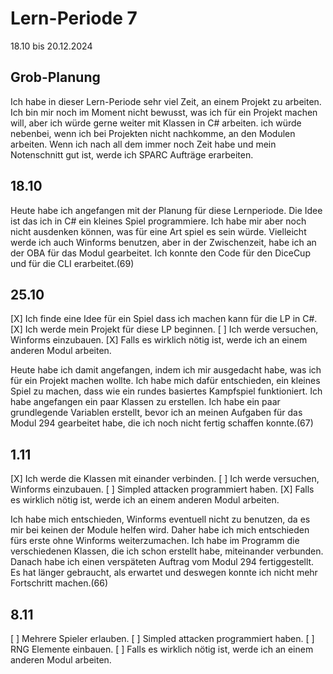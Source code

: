 # Lern-Periode 7
18.10 bis 20.12.2024

## Grob-Planung
Ich habe in dieser Lern-Periode sehr viel Zeit, an einem Projekt zu arbeiten. Ich bin mir noch im Moment nicht bewusst, was ich für ein Projekt machen will, aber ich würde gerne weiter mit Klassen in C# arbeiten. ich würde nebenbei, wenn ich bei Projekten nicht nachkomme, an den Modulen arbeiten. Wenn ich nach all dem immer noch Zeit habe und mein Notenschnitt gut ist, werde ich SPARC Aufträge erarbeiten.
## 18.10
Heute habe ich angefangen mit der Planung für diese Lernperiode. Die Idee ist das ich in C# ein kleines Spiel programmiere. Ich habe mir aber noch nicht ausdenken können, was für eine Art spiel es sein würde. Vielleicht werde ich auch Winforms benutzen, aber in der Zwischenzeit, habe ich an der OBA für das Modul gearbeitet. Ich konnte den Code für den DiceCup und für die CLI erarbeitet.(69)

## 25.10
[X] Ich finde eine Idee für ein Spiel dass ich machen kann für die LP in C#.
[X] Ich werde mein Projekt für diese LP beginnen.
[ ] Ich werde versuchen, Winforms einzubauen.
[X] Falls es wirklich nötig ist, werde ich an einem anderen Modul arbeiten.

Heute habe ich damit angefangen, indem ich mir ausgedacht habe, was ich für ein Projekt machen wollte. Ich habe mich dafür entschieden, ein kleines Spiel zu machen, dass wie ein rundes basiertes Kampfspiel funktioniert. Ich habe angefangen ein paar Klassen zu erstellen. Ich habe ein paar grundlegende Variablen erstellt, bevor ich an meinen Aufgaben für das Modul 294 gearbeitet habe, die ich noch nicht fertig schaffen konnte.(67)

## 1.11
[X] Ich werde die Klassen mit einander verbinden.
[ ] Ich werde versuchen, Winforms einzubauen.
[ ] Simpled attacken programmiert haben.
[X] Falls es wirklich nötig ist, werde ich an einem anderen Modul arbeiten.

Ich habe mich entschieden, Winforms eventuell nicht zu benutzen, da es mir bei keinen der Module helfen wird. Daher habe ich mich entschieden fürs erste ohne Winforms weiterzumachen. Ich habe im Programm die verschiedenen Klassen, die ich schon erstellt habe, miteinander verbunden. Danach habe ich einen verspäteten Auftrag vom Modul 294 fertiggestellt. Es hat länger gebraucht, als erwartet und deswegen konnte ich nicht mehr Fortschritt machen.(66)

## 8.11
[ ] Mehrere Spieler erlauben.
[ ] Simpled attacken programmiert haben.
[ ] RNG Elemente einbauen.
[ ] Falls es wirklich nötig ist, werde ich an einem anderen Modul arbeiten.
